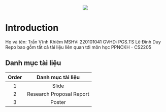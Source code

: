 <p align="center">
  <img src="https://user-images.githubusercontent.com/56221762/111880949-da1dd580-89e0-11eb-876c-a68752260d3b.png">
</p>

# Introduction
Họ và tên: Trần Vĩnh Khiêm
MSHV: 220101041
GVHD: PGS.TS Lê Đình Duy
Repo bao gồm tất cả tài liệu liên quan tới môn học PPNCKH - CS2205


## Danh mục tài liệu

|Order|    Danh mục tài liệu         |        
|:---:| :-----------:     | 
|1    |    Slide    | 
|2    |    Research Proposal Report   | 
|3    |    Poster | 

